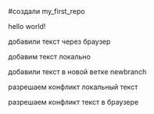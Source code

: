 #создали  my_first_repo

hello world!

добавили текст через браузер

добавим текст локально

добавили текст в новой ветке newbranch

разрешаем конфликт локальный текст

разрешаем конфликт текст в браузере
